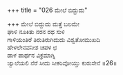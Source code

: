 +++
title = "026 ಮೇಲೆ ಬಿದ್ದುದು"

+++
ಮೇಲೆ ಬಿದ್ದುದು ಮತ್ತೆ ಬಲಮೇ  
ಘಾಳಿ ನೂಕಿತು ನರನ ರಥ ಸುಳಿ  
ಗಾಳಿಯಂತಿರೆ ತಿರುತಿರುಗಿದುದು ವಿಶ್ವತೋಮುಖದಿ  
ಹೇಳಲೇನವನೀಶ ಚಪಳ ಛ  
ಡಾಳ ಪಾರ್ಥನ ವಿಕ್ರಮಾಗ್ನಿ  
ಜ್ವಾಲೆಯಲಿ ನೆರೆ ಸೀದು ಸೀಕರಿವೋಯ್ತು ಕುರುಸೇನೆ      ॥26॥